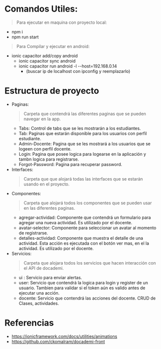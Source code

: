 # Comandos Utiles:
> Para ejecutar en maquina con proyecto local:
* npm i
* npm run start

> Para Compilar y ejecutar en android:
* ionic capacitor add/copy android
  * ionic capacitor sync android
  * ionic capacitor run android -l --host=192.168.0.14   
     * (buscar ip de localhost con ipconfig y reemplazarlo)

# Estructura de proyecto
* Paginas:
  > Carpeta que contendrá las diferentes paginas que se pueden navegar en la app.
  * Tabs: Control de tabs que se les mostrarán a los estudiantes.
  * Tab: Paginas que estarán disponible para los usuarios con perfil estudiante.
  * Admin-Docente: Pagina que se les mostrará a los usuarios que se logeen con perfil docente.
  * Login: Pagina que posee logica para logearse en la aplicación y tambn logica para registrarse.
  * Forgot-Password: Pagina para recuperar password.
* Interfaces:
  > Carpeta que que alojará todas las interfaces que se estarán usando en el proyecto.
* Componentes:
  > Carpeta que alojará todos los componentes que se pueden usar en las diferentes paginas. 
  * agregar-actividad: Componente que contendrá un formulario para agregar una nueva actividad. Es utilizado por el docente.
  * avatar-selector: Componente para seleccionar un avatar al momento de registrarse.
  * detalles-actividad: Componente que muestra el detalle de una actividad. Esta acción es ejecutada con el botón ver mas, en el la actividad. Es utilizado por el docente.
* Servicios:
  > Carpeta que alojara todos los servicios que hacen interacción con el API de docademi.
  * ui : Servicio para enviar alertas.
  * user: Servicio que contendrá la logica para login y register de un usuario. Tambien para validar si el token aún es valido antes de ejecutar una acción.
  * docente: Servicio que contendrá las acciones del docente. CRUD de Clases, actividades.

# Referencias
* https://ionicframework.com/docs/utilities/animations
* https://github.com/ckomalram/docademi-front
